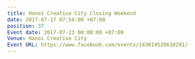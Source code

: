 ```yaml
---
title: Hanoi Creative City Closing Weekend
date: 2017-07-17 07:54:00 +07:00
position: 37
Event date: 2017-07-23 00:00:00 +07:00
Venue: Hanoi Creative City
Event URL: https://www.facebook.com/events/143014529610291/
---
```


